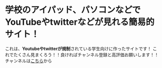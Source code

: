 # 学校のアイパッド、パソコンなどでYouTubeやtwitterなどが見れる簡易的サイト！
これは、**Youtubeやtwitterが規制**されている学生向けに作ったサイトです！
これでたくさん見まくろう！！良ければチャンネル登録と高評価お願いします！！
チャンネルは<a href="https://www.youtube.com/@Fokey_yukkuri">こちら</a>から
